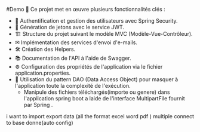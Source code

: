 #Demo 🚀
Ce projet met en œuvre plusieurs fonctionnalités clés :

  * 💼 Authentification et gestion des utilisateurs avec Spring Security.
  * 🔑 Génération de jetons avec le service JWT.
  * 🏗️ Structure du projet suivant le modèle MVC (Modèle-Vue-Contrôleur).
  * ✉ Implémentation des services d'envoi d'e-mails.
  * 🛠️ Création des Helpers.
  * 📚 Documentation de l'API à l'aide de Swagger.
  * ⚙ Configuration des propriétés de l'application via le fichier application.properties.
  * 🔄 Utilisation du pattern DAO (Data Access Object) pour masquer à l'application toute la complexité de l'exécution.
    *  Manipule des fichiers téléchargés(importe ou genere) dans l'application spring boot a laide de l'interface MultipartFile fournit par Spring .

i want to import export data (all the format excel word pdf )
multiple connect to base donne(auto config) 